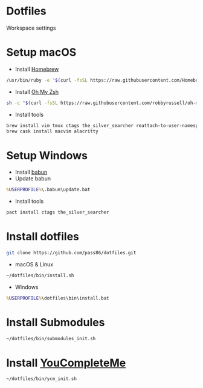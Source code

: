 # Dotfiles
Workspace settings

# Setup macOS
* Install [Homebrew](https://brew.sh)
```sh
/usr/bin/ruby -e "$(curl -fsSL https://raw.githubusercontent.com/Homebrew/install/master/install)"
```
* Install [Oh My Zsh](https://github.com/robbyrussell/oh-my-zsh)
```sh
sh -c "$(curl -fsSL https://raw.githubusercontent.com/robbyrussell/oh-my-zsh/master/tools/install.sh)"
```
* Install tools
```sh
brew install vim tmux ctags the_silver_searcher reattach-to-user-namespace
brew cask install macvim alacritty
```

# Setup Windows
* Install [babun](https://babun.github.io)
* Update babun
```bat
%USERPROFILE%\.babun\update.bat
```
* Install tools
```sh
pact install ctags the_silver_searcher
```

# Install dotfiles
```sh
git clone https://github.com/pass86/dotfiles.git
```

* macOS & Linux
```sh
~/dotfiles/bin/install.sh
```

* Windows
```bat
%USERPROFILE%\dotfiles\bin\install.bat
```

# Install Submodules
```sh
~/dotfiles/bin/submodules_init.sh
```

# Install [YouCompleteMe](https://github.com/Valloric/YouCompleteMe)
```sh
~/dotfiles/bin/ycm_init.sh
```
